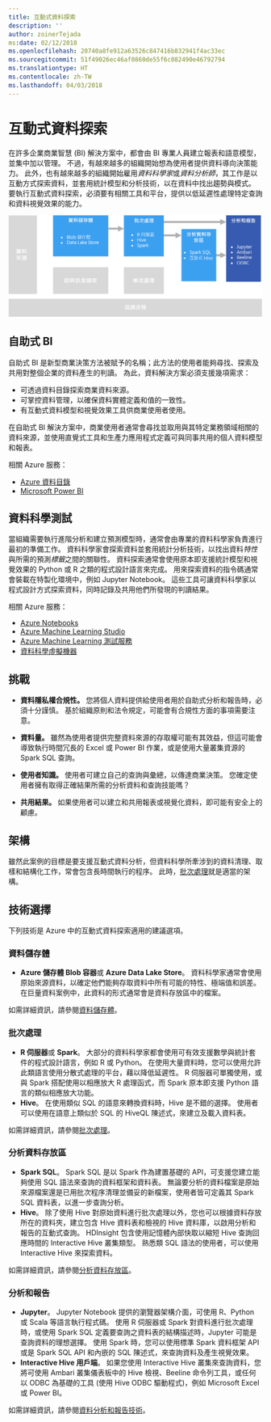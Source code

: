 ```yaml
---
title: 互動式資料探索
description: ''
author: zoinerTejada
ms:date: 02/12/2018
ms.openlocfilehash: 20740a8fe912a63526c847416b832941f4ac33ec
ms.sourcegitcommit: 51f49026ec46af0860de55f6c082490e46792794
ms.translationtype: HT
ms.contentlocale: zh-TW
ms.lasthandoff: 04/03/2018
---
```

# <a name="interactive-data-exploration"></a>互動式資料探索

在許多企業商業智慧 (BI) 解決方案中，都會由 BI 專業人員建立報表和語意模型，並集中加以管理。 不過，有越來越多的組織開始想為使用者提供資料導向決策能力。 此外，也有越來越多的組織開始雇用*資料科學家*或*資料分析師*，其工作是以互動方式探索資料，並套用統計模型和分析技術，以在資料中找出趨勢與模式。 要執行互動式資料探索，必須要有相關工具和平台，提供以低延遲性處理特定查詢和資料視覺效果的能力。

![](./images/data-exploration.png)

## <a name="self-service-bi"></a>自助式 BI

自助式 BI 是新型商業決策方法被賦予的名稱；此方法的使用者能夠尋找、探索及共用對整個企業的資料產生的判讀。 為此，資料解決方案必須支援幾項需求：

* 可透過資料目錄探索商業資料來源。
* 可掌控資料管理，以確保資料實體定義和值的一致性。
* 有互動式資料模型和視覺效果工具供商業使用者使用。

在自助式 BI 解決方案中，商業使用者通常會尋找並取用與其特定業務領域相關的資料來源，並使用直覺式工具和生產力應用程式定義可與同事共用的個人資料模型和報表。

相關 Azure 服務：

- [Azure 資料目錄](/azure/data-catalog/data-catalog-what-is-data-catalog)
- [Microsoft Power BI](https://powerbi.microsoft.com/)

## <a name="data-science-experimentation"></a>資料科學測試
當組織需要執行進階分析和建立預測模型時，通常會由專業的資料科學家負責進行最初的準備工作。 資料科學家會探索資料並套用統計分析技術，以找出資料*特性*與所需的預測*標籤*之間的關聯性。 資料探索通常會使用原本即支援統計模型和視覺效果的 Python 或 R 之類的程式設計語言來完成。 用來探索資料的指令碼通常會裝載在特製化環境中，例如 Jupyter Notebook。 這些工具可讓資料科學家以程式設計方式探索資料，同時記錄及共用他們所發現的判讀結果。

相關 Azure 服務：

- [Azure Notebooks](https://notebooks.azure.com/)
- [Azure Machine Learning Studio](/azure/machine-learning/studio/what-is-ml-studio)
- [Azure Machine Learning 測試服務](/azure/machine-learning/preview/experimentation-service-configuration)
- [資料科學虛擬機器](/azure/machine-learning/data-science-virtual-machine/overview)

## <a name="challenges"></a>挑戰

- **資料隱私權合規性。** 您將個人資料提供給使用者用於自助式分析和報告時，必須十分謹慎。 基於組織原則和法令規定，可能會有合規性方面的事項需要注意。 

- **資料量。** 雖然為使用者提供完整資料來源的存取權可能有其效益，但這可能會導致執行時間冗長的 Excel 或 Power BI 作業，或是使用大量叢集資源的 Spark SQL 查詢。

- **使用者知識。** 使用者可建立自己的查詢與彙總，以傳達商業決策。 您確定使用者擁有取得正確結果所需的分析資料和查詢技能嗎？

- **共用結果。** 如果使用者可以建立和共用報表或視覺化資料，即可能有安全上的顧慮。

## <a name="architecture"></a>架構

雖然此案例的目標是要支援互動式資料分析，但資料科學所牽涉到的資料清理、取樣和結構化工作，常會包含長時間執行的程序。 此時，[批次處理](../big-data/batch-processing.md)就是適當的架構。

## <a name="technology-choices"></a>技術選擇

下列技術是 Azure 中的互動式資料探索適用的建議選項。

### <a name="data-storage"></a>資料儲存體

- **Azure 儲存體 Blob 容器**或 **Azure Data Lake Store**。 資料科學家通常會使用原始來源資料，以確定他們能夠存取資料中所有可能的特性、極端值和誤差。 在巨量資料案例中，此資料的形式通常會是資料存放區中的檔案。

如需詳細資訊，請參閱[資料儲存體](../technology-choices/data-storage.md)。

### <a name="batch-processing"></a>批次處理

- **R 伺服器**或 **Spark**。 大部分的資料科學家都會使用可有效支援數學與統計套件的程式設計語言，例如 R 或 Python。 在使用大量資料時，您可以使用允許此類語言使用分散式處理的平台，藉以降低延遲性。 R 伺服器可單獨使用，或與 Spark 搭配使用以相應放大 R 處理函式，而 Spark 原本即支援 Python 語言的類似相應放大功能。
- **Hive**。 在使用類似 SQL 的語意來轉換資料時，Hive 是不錯的選擇。 使用者可以使用在語意上類似於 SQL 的 HiveQL 陳述式，來建立及載入資料表。

如需詳細資訊，請參閱[批次處理](../technology-choices/batch-processing.md)。

### <a name="analytical-data-store"></a>分析資料存放區

- **Spark SQL**。 Spark SQL 是以 Spark 作為建置基礎的 API，可支援您建立能夠使用 SQL 語法來查詢的資料框架和資料表。 無論要分析的資料檔案是原始來源檔案還是已用批次程序清理並備妥的新檔案，使用者皆可定義其 Spark SQL 資料表，以進一步查詢分析。 
- **Hive**。 除了使用 Hive 對原始資料進行批次處理以外，您也可以根據資料存放所在的資料夾，建立包含 Hive 資料表和檢視的 Hive 資料庫，以啟用分析和報告的互動式查詢。 HDInsight 包含使用記憶體內部快取以縮短 Hive 查詢回應時間的 Interactive Hive 叢集類型。 熟悉類 SQL 語法的使用者，可以使用 Interactive Hive 來探索資料。

如需詳細資訊，請參閱[分析資料存放區](../technology-choices/analytical-data-stores.md)。

### <a name="analytics-and-reporting"></a>分析和報告

- **Jupyter**。 Jupyter Notebook 提供的瀏覽器架構介面，可使用 R、Python 或 Scala 等語言執行程式碼。 使用 R 伺服器或 Spark 對資料進行批次處理時，或使用 Spark SQL 定義要查詢之資料表的結構描述時，Jupyter 可能是查詢資料的理想選擇。 使用 Spark 時，您可以使用標準 Spark 資料框架 API 或是 Spark SQL API 和內嵌的 SQL 陳述式，來查詢資料及產生視覺效果。
- **Interactive Hive 用戶端**。 如果您使用 Interactive Hive 叢集來查詢資料，您將可使用 Ambari 叢集儀表板中的 Hive 檢視、Beeline 命令列工具，或任何以 ODBC 為基礎的工具 (使用 Hive ODBC 驅動程式)，例如 Microsoft Excel 或 Power BI。

如需詳細資訊，請參閱[資料分析和報告技術](../technology-choices/analysis-visualizations-reporting.md)。